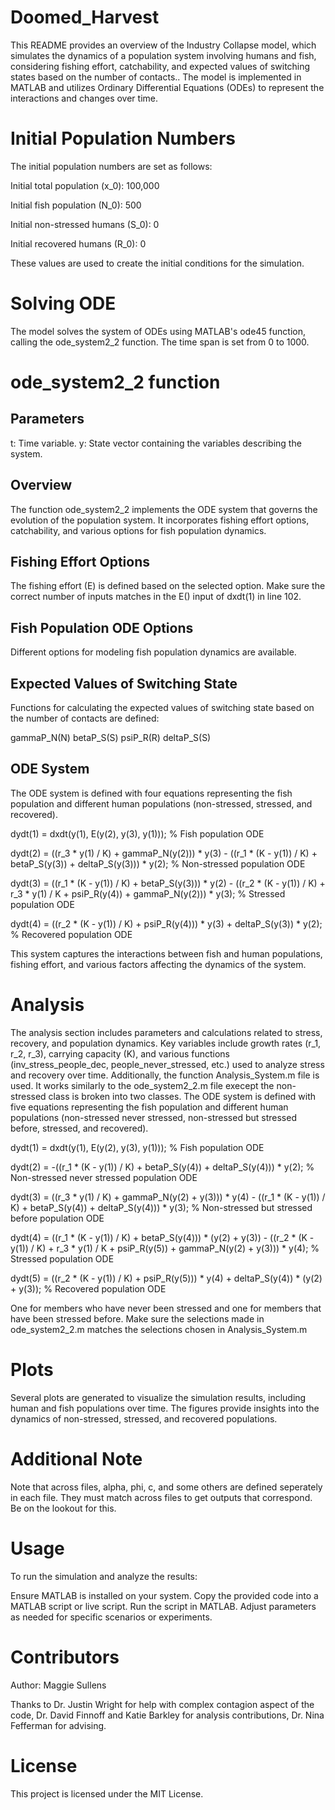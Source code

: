 # Doomed_Harvest

This README provides an overview of the Industry Collapse model, which simulates the dynamics of a population system involving humans and fish, considering fishing effort, catchability, and expected values of switching states based on the number of contacts.. The model is implemented in MATLAB and utilizes Ordinary Differential Equations (ODEs) to represent the interactions and changes over time.

# Initial Population Numbers
The initial population numbers are set as follows:

Initial total population (x_0): 100,000

Initial fish population (N_0): 500

Initial non-stressed humans (S_0): 0

Initial recovered humans (R_0): 0

These values are used to create the initial conditions for the simulation.

# Solving ODE
The model solves the system of ODEs using MATLAB's ode45 function, calling the ode_system2_2 function. The time span is set from 0 to 1000.

# ode_system2_2 function

## Parameters
t: Time variable.
y: State vector containing the variables describing the system.

## Overview
The function ode_system2_2 implements the ODE system that governs the evolution of the population system. It incorporates fishing effort options, catchability, and various options for fish population dynamics.

## Fishing Effort Options
The fishing effort (E) is defined based on the selected option. Make sure the correct number of inputs matches in the E() input of dxdt(1) in line 102.

## Fish Population ODE Options
Different options for modeling fish population dynamics are available.

## Expected Values of Switching State
Functions for calculating the expected values of switching state based on the number of contacts are defined:

gammaP_N(N)
betaP_S(S)
psiP_R(R)
deltaP_S(S)

## ODE System
The ODE system is defined with four equations representing the fish population and different human populations (non-stressed, stressed, and recovered).

dydt(1) = dxdt(y(1), E(y(2), y(3), y(1))); % Fish population ODE

dydt(2) = ((r_3 * y(1) / K) + gammaP_N(y(2))) * y(3) - ((r_1 * (K - y(1)) / K) + betaP_S(y(3)) + deltaP_S(y(3))) * y(2); % Non-stressed population ODE

dydt(3) = ((r_1 * (K - y(1)) / K) + betaP_S(y(3))) * y(2) - ((r_2 * (K - y(1)) / K) + r_3 * y(1) / K + psiP_R(y(4)) + gammaP_N(y(2))) * y(3); % Stressed population ODE

dydt(4) = ((r_2 * (K - y(1)) / K) + psiP_R(y(4))) * y(3) + deltaP_S(y(3)) * y(2);  % Recovered population ODE

This system captures the interactions between fish and human populations, fishing effort, and various factors affecting the dynamics of the system.

# Analysis
The analysis section includes parameters and calculations related to stress, recovery, and population dynamics. Key variables include growth rates (r_1, r_2, r_3), carrying capacity (K), and various functions (inv_stress_people_dec, people_never_stressed, etc.) used to analyze stress and recovery over time. Additionally, the function Analysis_System.m file is used. It works similarly to the ode_system2_2.m file execept the non-stressed class is broken into two classes. The ODE system is defined with five equations representing the fish population and different human populations (non-stressed never stressed, non-stressed but stressed before, stressed, and recovered).

dydt(1) = dxdt(y(1), E(y(2), y(3), y(1))); % Fish population ODE

dydt(2) = -((r_1 * (K - y(1)) / K) + betaP_S(y(4)) + deltaP_S(y(4))) * y(2); % Non-stressed never stressed population ODE

dydt(3) = ((r_3 * y(1) / K) + gammaP_N(y(2) + y(3))) * y(4) - ((r_1 * (K - y(1)) / K) + betaP_S(y(4)) + deltaP_S(y(4))) * y(3); % Non-stressed but stressed before population ODE

dydt(4) = ((r_1 * (K - y(1)) / K) + betaP_S(y(4))) * (y(2) + y(3)) - ((r_2 * (K - y(1)) / K) + r_3 * y(1) / K + psiP_R(y(5)) + gammaP_N(y(2) + y(3))) * y(4); % Stressed population ODE

dydt(5) = ((r_2 * (K - y(1)) / K) + psiP_R(y(5))) * y(4) + deltaP_S(y(4)) * (y(2) + y(3));  % Recovered population ODE 

One for members who have never been stressed and one for members that have been stressed before. Make sure the selections made in ode_system2_2.m matches the selections chosen in Analysis_System.m

# Plots
Several plots are generated to visualize the simulation results, including human and fish populations over time. The figures provide insights into the dynamics of non-stressed, stressed, and recovered populations.

# Additional Note
Note that across files, alpha, phi, c, and some others are defined seperately in each file. They must match across files to get outputs that correspond. Be on the lookout for this. 

# Usage
To run the simulation and analyze the results:

Ensure MATLAB is installed on your system.
Copy the provided code into a MATLAB script or live script.
Run the script in MATLAB.
Adjust parameters as needed for specific scenarios or experiments.

# Contributors
Author: Maggie Sullens 

Thanks to Dr. Justin Wright for help with complex contagion aspect of the code, Dr. David Finnoff and Katie Barkley for analysis contributions, Dr. Nina Fefferman for advising.

# License
This project is licensed under the MIT License.
